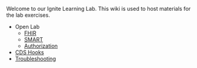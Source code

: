 Welcome to our Ignite Learning Lab. This wiki is used to host materials for the lab exercises. 


* Open Lab
  * [FHIR](FHIR-Materials)
  * [SMART](SMART-Materials)
  * [Authorization](Authorization-Materials)
* [CDS Hooks](CDS-Hooks-Materials)
* [Troubleshooting](Troubleshooting-Materials)